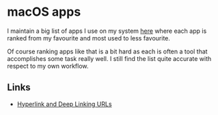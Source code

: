 # macOS apps
I maintain a big list of apps I use on my system [here](https://github.com/nikitavoloboev/my-mac-os#readme) where each app is ranked from my favourite and most used to less favourite.

Of course ranking apps like that is a bit hard as each is often a tool that accomplishes some task really well. I still find the list quite accurate with respect to my own workflow.

## Links
- [Hyperlink and Deep Linking URLs](https://www.evernote.com/shard/s107/sh/c1c6cfa0-7558-4b17-84a0-6c7f6dce2a85/285e49afa8b122d9)
